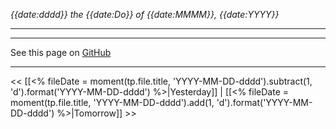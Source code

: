*{{date:dddd}} the {{date:Do}} of {{date:MMMM}}, {{date:YYYY}}*
***


***
See this page on [GitHub](https://github.com/markoooooooo/ooo/blob/main/Daily%20notes/{{title}}.md)
***
<< [[<% fileDate = moment(tp.file.title, 'YYYY-MM-DD-dddd').subtract(1, 'd').format('YYYY-MM-DD-dddd') %>|Yesterday]] | [[<% fileDate = moment(tp.file.title, 'YYYY-MM-DD-dddd').add(1, 'd').format('YYYY-MM-DD-dddd') %>|Tomorrow]] >>